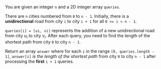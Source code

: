 You are given an integer `n` and a 2D integer array `queries`.

There are `n` cities numbered from `0` to `n - 1`. Initially, there is a **unidirectional** road from city `i` to city `i + 1` for all `0 <= i < n - 1`.

`queries[i] = [ui, vi]` represents the addition of a new unidirectional road from city $`u_i`$ to city $`v_i`$. After each query, you need to find the length of the shortest path from city `0` to city `n - 1`.

Return an array `answer` where for each `i` in the range `[0, queries.length - 1]`, `answer[i]` *is the length of the shortest path* from city `0` to city `n - 1` after processing the **first** `i + 1` queries.